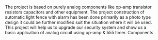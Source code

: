 The project is based on purely analog components like op-amp transistor resistors capacitors and other equipment. The project construction of automatic light fence with alarm has been done primarily as a photo type design it could be further modified suit the situation where it will be used. This project will help us to upgrade our security system and show us a basic application of analog circuit using op-amp & 555 timer.
Components
